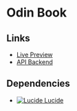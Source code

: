 # Odin Book

## Links
- [Live Preview](https://odin-book-frontend-8xo.pages.dev/)
- [API Backend](https://github.com/aRav3n/odin_book_backend)

## Dependencies
- [![Lucide](https://lucide.dev/logo.light.svg) Lucide](https://lucide.dev/)